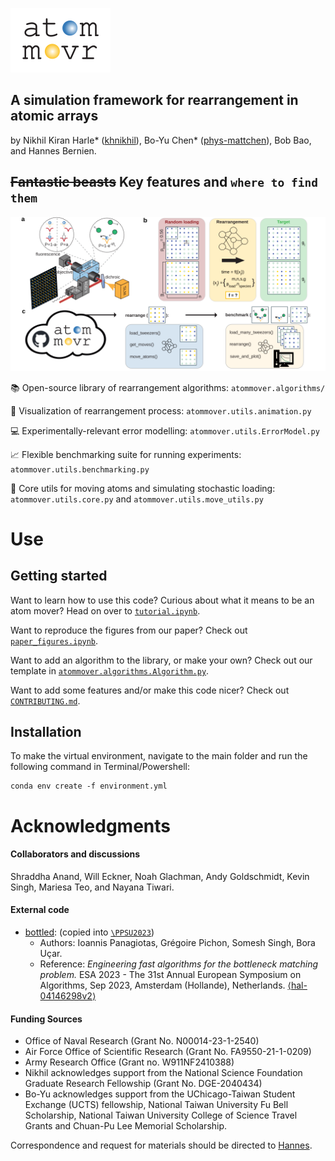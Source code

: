 ![atommovr](./figs/logo.svg)

## A simulation framework for rearrangement in atomic arrays

by Nikhil Kiran Harle* ([khnikhil](https://github.com/khnikhil/khnikhil)), Bo-Yu Chen* ([phys-mattchen](https://github.com/phys-mattchen)), Bob Bao, and Hannes Bernien.

## ~~Fantastic beasts~~ Key features and `where to find them`
![overview](/figs/fig1.svg)

:books: Open-source library of rearrangement algorithms:   `atommover.algorithms/`

:movie_camera: Visualization of rearrangement process: `atommover.utils.animation.py`

:computer: Experimentally-relevant error modelling: `atommover.utils.ErrorModel.py`

:chart_with_upwards_trend: Flexible benchmarking suite for running experiments: `atommover.utils.benchmarking.py`

:toolbox: Core utils for moving atoms and simulating stochastic loading: `atommover.utils.core.py` and `atommover.utils.move_utils.py`



# Use

## Getting started
Want to learn how to use this code? Curious about what it means to be an atom mover?  Head on over to [`tutorial.ipynb`](tutorial.ipynb).

Want to reproduce the figures from our paper? Check out [`paper_figures.ipynb`](paper_figures.ipynb).

Want to add an algorithm to the library, or make your own? Check out our template in [`atommover.algorithms.Algorithm.py`](/atommover/algorithms/Algorithm.py).

Want to add some features and/or make this code nicer? Check out [`CONTRIBUTING.md`](CONTRIBUTING.md).


##  Installation

To make the virtual environment, navigate to the main folder and run the following command in Terminal/Powershell: 
```
conda env create -f environment.yml
```

# Acknowledgments

#### Collaborators and discussions

Shraddha Anand, Will Eckner, Noah Glachman, Andy Goldschmidt, Kevin Singh, Mariesa Teo, and Nayana Tiwari.

#### External code
- [bottled](https://gitlab.inria.fr/bora-ucar/bottled): (copied into [`\PPSU2023`](/PPSU2023/README.md))
  - Authors: Ioannis Panagiotas, Grégoire Pichon, Somesh Singh, Bora Uçar. 
  - Reference: *Engineering fast algorithms for the bottleneck matching problem.* ESA 2023 - The 31st Annual European Symposium on Algorithms, Sep 2023, Amsterdam (Hollande), Netherlands. [⟨hal-04146298v2⟩](https://inria.hal.science/hal-04146298v2)

#### Funding Sources
* Office of Naval Research (Grant No. N00014-23-1-2540)
* Air Force Office of Scientific Research (Grant No. FA9550-21-1-0209)
* Army Research Office (Grant no. W911NF2410388) 
* Nikhil acknowledges support from the National Science Foundation Graduate Research Fellowship (Grant No. DGE-2040434) 
* Bo-Yu acknowledges support from the UChicago-Taiwan Student Exchange (UCTS) fellowship, National Taiwan University Fu Bell Scholarship, National Taiwan University College of Science Travel Grants and Chuan-Pu Lee Memorial Scholarship.

Correspondence and request for materials should be directed to [Hannes](hannes.bernien@uibk.ac.at).
